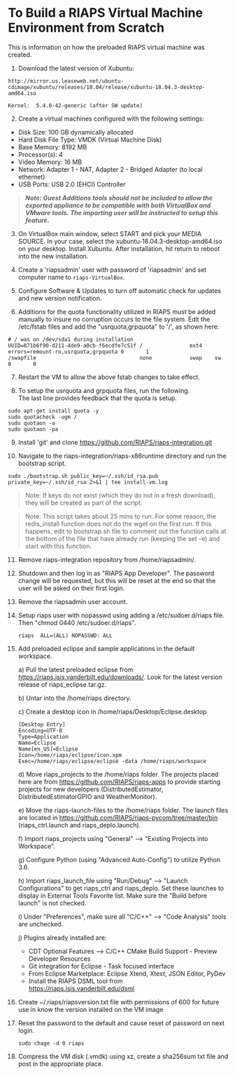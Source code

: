 # To Build a RIAPS Virtual Machine Environment from Scratch

This is information on how the preloaded RIAPS virtual machine was created.   

1) Download the latest version of Xubuntu:
```
http://mirror.us.leaseweb.net/ubuntu-cdimage/xubuntu/releases/18.04/release/xubuntu-18.04.3-desktop-amd64.iso

Kernel:  5.4.0-42-generic (after SW update)
```

2) Create a virtual machines configured with the following settings:
  - Disk Size:  100 GB dynamically allocated
  - Hard Disk File Type:  VMDK (Virtual Machine Disk)
  - Base Memory:  8192 MB
  - Processor(s):  4
  - Video Memory:  16 MB
  - Network:  Adapter 1 - NAT, Adapter 2 - Bridged Adapter (to local ethernet)
  - USB Ports:  USB 2.0 (EHCI) Controller  

> ***Note: Guest Additions tools should not be included to allow the exported appliance to be compatible with both VirtualBox and VMware tools.  The importing user will be instructed to setup this feature.***

3) On VirtualBox main window, select START and pick your MEDIA SOURCE. In your case, select the xubuntu-18.04.3-desktop-amd64.iso on your desktop.  Install Xubuntu.  After installation, hit return to reboot into the new installation.

4) Create a 'riapsadmin' user with password of 'riapsadmin' and set computer name to `riaps-VirtualBox`.

5) Configure Software & Updates to turn off automatic check for updates and new version notification.

6) Additions for the quota functionality utilized in RIAPS must be added manually to insure no corruption occurs to the file system.  Edit the /etc/fstab files and add the "usrquota,grpquota" to '/', as shown here:

```
# / was on /dev/sda1 during installation
UUID=871b6f90-d211-4de9-a0cb-f6ecdfe7c51f /               ext4    errors=remount-ro,usrquota,grpquota 0       1
/swapfile                                 none            swap    sw              0       0
```

7) Restart the VM to allow the above fstab changes to take effect.

8) To setup the usrquota and grpquota files, run the following.  
   The last line provides feedback that the quota is setup.
```
sudo apt-get install quota -y
sudo quotacheck -ugm /
sudo quotaon -a
sudo quotaon -pa
```

9) Install 'git' and clone https://github.com/RIAPS/riaps-integration.git

10) Navigate to the riaps-integration/riaps-x86runtime directory and run the bootstrap script.

```
sudo ./bootstrap.sh public_key=~/.ssh/id_rsa.pub private_key=~/.ssh/id_rsa 2>&1 | tee install-vm.log
```

> Note:  If keys do not exist (which they do not in a fresh download), they will be created as part of the script.  

> Note: This script takes about 25 mins to run. For some reason, the redis_install function does not do the wget on the first run. If this happens, edit to bootstrap.sh file to comment out the function calls at the bottom of the file that have already run (keeping the set -e) and start with this function.

11) Remove riaps-integration repository from /home/riapsadmin/.

12) Shutdown and then log in as "RIAPS App Developer".  The password change will be requested, but this will be reset at the end so that the user will be asked on their first login.

13) Remove the riapsadmin user account.

14) Setup riaps user with nopasswd using adding a /etc/sudoer.d/riaps file.  Then "chmod 0440 /etc/sudoer.d/riaps".

    ```
    riaps  ALL=(ALL) NOPASSWD: ALL
    ```

15) Add preloaded eclipse and sample applications in the default workspace.

	a) Pull the latest preloaded eclipse from https://riaps.isis.vanderbilt.edu/downloads/.  Look for the latest version release of
	riaps_eclipse.tar.gz.

	b) Untar into the /home/riaps directory.

	c) Create a desktop icon in /home/riaps/Desktop/Eclipse.desktop

	   ```
	   [Desktop Entry]
       Encoding=UTF-8
       Type=Application
       Name=Eclipse
       Name[en_US]=Eclipse
       Icon=/home/riaps/eclipse/icon.xpm
       Exec=/home/riaps/eclipse/eclipse -data /home/riaps/workspace
	   ```

	d) Move riaps_projects to the /home/riaps folder.  The projects placed here are from https://github.com/RIAPS/riaps-apps to provide starting projects for new developers (DistributedEstimator, DistributedEstimatorGPIO and WeatherMonitor).  

	e) Move the riaps-launch-files to the /home/riaps folder.  The launch files are located in https://github.com/RIAPS/riaps-pycom/tree/master/bin (riaps_ctrl.launch and riaps_deplo.launch).

	f) Import riaps_projects using "General" --> "Existing Projects into Workspace".

	g) Configure Python (using "Advanced Auto-Config") to utilize Python 3.6.

	h) Import riaps_launch_file using "Run/Debug" --> "Launch Configurations" to get riaps_ctrl and riaps_deplo.  Set these launches to display in External Tools Favorite list.  Make sure the "Build before launch" is not checked.

	i) Under "Preferences", make sure all "C/C++" --> "Code Analysis" tools are unchecked.

	j) Plugins already installed are:  
	   - CDT Optional Features --> C/C++ CMake Build Support - Preview Developer Resources
	   - Git integration for Eclipse - Task focused interface
	   - From Eclipse Marketplace:  Eclipse Xtend, Xtext, JSON Editor, PyDev
	   - Install the RIAPS DSML tool from https://riaps.isis.vanderbilt.edu/dsml

16) Create ~/.riaps/riapsversion.txt file with permissions of 600 for future use in know the version installed on the VM image

17) Reset the password to the default and cause reset of password on next login.

    ```
    sudo chage -d 0 riaps
    ```

18) Compress the VM disk (.vmdk) using xz, create a sha256sum txt file and post in the appropriate place.
